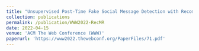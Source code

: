 ```yaml
---
title: "Unsupervised Post-Time Fake Social Message Detection with Recommendation-aware Representation Learning"
collection: publications
permalink: /publication/WWW2022-RecMR
date: 2022-04-15
venue: 'ACM The Web Conference (WWW)'
paperurl: 'https://www2022.thewebconf.org/PaperFiles/71.pdf'
---
```

